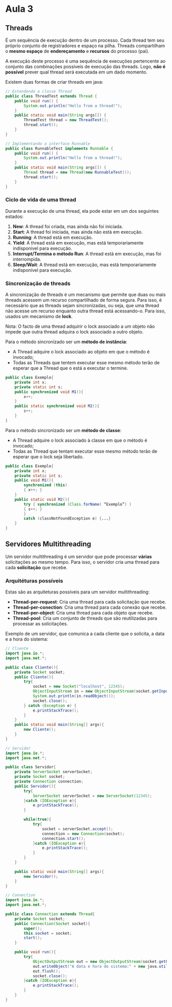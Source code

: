 # Aula 3

## Threads
É um sequência de execução dentro de um processo. Cada thread tem seu próprio conjunto de registradores e espaço na pilha. Threads compartilham o **mesmo espaço** de **endereçamento** e **recursos** do processo (pai).

A execução deste processo é uma sequência de execuções pertencente ao conjunto das combinações possíveis de execução das threads. Logo, **não é possível** prever qual thread será executada em um dado momento.

Existem duas formas de criar threads em java:
```java
// Estendendo a classe Thread
public class ThreadTest extends Thread {
    public void run() {
        System.out.println("Hello from a thread!");
    }
    public static void main(String args[]) {
        ThreadTest thread = new ThreadTest();
        thread.start();
    }
}
```
```java
// Implementando a interface Runnable
public class RunnableTest implements Runnable {
    public void run() {
        System.out.println("Hello from a thread!");
    }
    public static void main(String args[]) {
        Thread thread = new Thread(new RunnableTest());
        thread.start();
    }
}
```

### Ciclo de vida de uma thread
Durante a execução de uma thread, ela pode estar em um dos seguintes estados:
 1. **New**: A thread foi criada, mas ainda não foi iniciada.
 2. **Start**: A thread foi iniciada, mas ainda não está em execução.
 3. **Running**: A thread está em execução.
 4. **Yield**: A thread está em execução, mas está temporariamente indisponível para execução.
 5. **Interrupt/Termina o método Run**: A thread está em execução, mas foi interrompida.
 6. **Sleep/Wait**: A thread está em execução, mas está temporariamente indisponível para execução.


### Sincronização de threads
A sincronização de threads é um mecanismo que permite que duas ou mais threads acessem um recurso compartilhado de forma segura. Para isso, é necessário que as threads sejam sincronizadas, ou seja, que uma thread não acesse um recurso enquanto outra thread está acessando-o. Para isso, usados um mecanismo de **lock**.

Nota: O facto de uma thread adquirir o lock associado a um objeto não impede que outra thread adquira o lock associado a outro objeto.

Para o método sincronizado ser um **método de instância**:
 - A Thread adquire o lock associado ao objeto em que o método é invocado;
 - Todas as Threads que tentem executar esse mesmo método terão de esperar que a Thread que o está a executar o termine.

```java
public class Exemplo{
    private int x;
    private static int s;
    public synchronized void M1(){ 
        x++; 
    }
    public static synchronized void M2(){ 
        s++;
    }
} 
```

Para o método sincronizado ser um **método de classe**:
 - A Thread adquire o lock associado à classe em que o método é invocado;
 - Todas as Thread que tentam executar esse mesmo método terão de esperar que o lock seja libertado.

```java
public class Exemplo{
    private int x;
    private static int s;
    public void M1(){
        synchronized (this)
        { x++; }
    }
    public static void M2(){
        try { synchronized (Class.forName( “Exemplo”) )
        { s++; }
        }
        catch (classNotFoundException e) {...}
    }
}
```

## Servidores Multithreading
Um servidor multithreading é um servidor que pode processar **várias** solicitações ao mesmo tempo. Para isso, o servidor cria uma thread para cada **solicitação** que recebe.

### Arquitéturas possíveis
Estas são as arquiteturas possíveis para um servidor multithreading:
 - **Thread-per-request**: Cria uma thread para cada solicitação que recebe.
 - **Thread-per-conection**: Cria uma thread para cada conexão que recebe.
 - **Thread-per-object**: Cria uma thread para cada objeto que recebe.
 - **Thread-pool**: Cria um conjunto de threads que são reutilizadas para processar as solicitações.

Exemplo de um servidor, que comunica a cada cliente que o solicita, a data e a hora do sistema:
```java
// Cliente
import java.io.*;
import java.net.*;

public class Cliente(){
    private Socket socket;
    public Cliente(){
        try{
            socket = new Socket("localhost", 12345);
            ObjectInputStream in = new ObjectInputStream(socket.getInputStream());
            System.out.println(in.readObject());
            socket.close();
        } catch (Exception e) {
            e.printStackTrace();
        }
    }
    public static void main(String[] args){
        new Cliente();
    }
}
```
```java
// Servidor
import java.io.*;
import java.net.*;

public class Servidor{
    private ServerSocket serverSocket;
    private Socket socket;
    private Connection connection;
    public Servidor(){
        try{
            ServerSocket serverSocket = new ServerSocket(12345);
        }catch (IOException e){
            e.printStackTrace();
        }

        while(true){
            try{
                socket = serverSocket.accept();
                connection = new Connection(socket);
                connection.start();
            }catch (IOException e){
                e.printStackTrace();
            }
        }
    }

    public static void main(String[] args){
        new Servidor();
    }
}
```
```java
// Connection
import java.io.*;
import java.net.*;

public class Connection extends Thread{
    private Socket socket;
    public Connection(Socket socket){
        super();
        this.socket = socket;
        start();
    }

    public void run(){
        try{
            ObjectOutputStream out = new ObjectOutputStream(socket.getOutputStream());
            out.writeObject("A data e hora do sistema:" + new java.util.Date());
            out.flush();
            socket.close();
        }catch (IOException e){
            e.printStackTrace();
        }
    }
}
```



